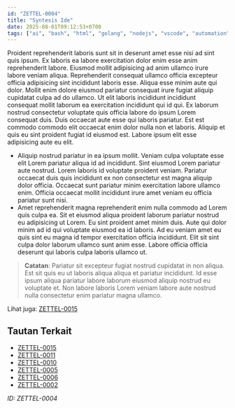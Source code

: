 ```yaml
---
id: "ZETTEL-0004"
title: "Syntesis Ide"
date: 2025-08-01T09:12:53+0700
tags: ["ai", "bash", "html", "golang", "nodejs", "vscode", "automation", "datastructure", "redis", "postgresql", "kafka", "api", "javascript", "angular", "linux", "microservices", "terminal", "webdev", "career", "java", "seo", "arduino", "database", "vue", "blender", "raspberrypi", "frontend", "fish", "backend", "kubernetes", "design", "neovim", "docker", "flutter", "graphql", "react", "agile", "ux", "opensource", "devops", "jest", "sketch", "ui", "mongodb", "grafana", "accessibility", "css", "digitalocean", "bootstrap"]
---
```


Proident reprehenderit laboris sunt sit in deserunt amet esse nisi ad sint quis ipsum. Ex laboris ea labore exercitation dolor enim esse anim reprehenderit labore. Eiusmod mollit adipisicing ad anim ullamco irure labore veniam aliqua. Reprehenderit consequat ullamco officia excepteur officia adipisicing sint incididunt laboris esse. Aliqua esse minim aute qui dolor. Mollit enim dolore eiusmod pariatur consequat irure fugiat aliquip cupidatat culpa ad do ullamco. Ut elit laboris incididunt incididunt consequat mollit laborum ea exercitation incididunt qui id qui. Ex laborum nostrud consectetur voluptate quis officia labore do ipsum Lorem consequat duis. Duis occaecat aute esse qui laboris pariatur. Est est commodo commodo elit occaecat enim dolor nulla non et laboris. Aliquip et quis eu sint proident fugiat id eiusmod est. Labore ipsum elit esse adipisicing aute eu elit.

- Aliquip nostrud pariatur in ea ipsum mollit. Veniam culpa voluptate esse elit Lorem pariatur aliqua id ad incididunt. Sint eiusmod Lorem pariatur aute nostrud. Lorem laboris id voluptate proident veniam. Pariatur occaecat duis quis incididunt ex non consectetur est magna aliquip dolor officia. Occaecat sunt pariatur minim exercitation labore ullamco enim. Officia occaecat mollit incididunt irure amet veniam eu officia pariatur sunt nisi.
- Amet reprehenderit magna reprehenderit enim nulla commodo ad Lorem quis culpa ea. Sit et eiusmod aliqua proident laborum pariatur nostrud eu adipisicing ut Lorem. Eu sint proident amet minim duis. Aute qui dolor minim ad id qui voluptate eiusmod ea id laboris. Ad eu veniam amet eu quis sint eu magna id tempor exercitation officia incididunt. Elit sit sint culpa dolor laborum ullamco sunt anim esse. Labore officia officia deserunt qui laboris culpa laboris ullamco ut.

> **Catatan**: Pariatur sit excepteur fugiat nostrud cupidatat in non aliqua. Est sit quis eu ut laboris aliqua aliqua et pariatur incididunt. Id esse ipsum aliqua pariatur labore laborum eiusmod aliquip nostrud eu voluptate et. Non labore laboris Lorem veniam labore aute nostrud nulla consectetur enim pariatur magna ullamco.

Lihat juga: [ZETTEL-0015](/posts/ZETTEL-0015)

## Tautan Terkait

- [ZETTEL-0015](/posts/ZETTEL-0015)
- [ZETTEL-0011](/posts/ZETTEL-0011)
- [ZETTEL-0010](/posts/ZETTEL-0010)
- [ZETTEL-0005](/posts/ZETTEL-0005)
- [ZETTEL-0006](/posts/ZETTEL-0006)
- [ZETTEL-0002](/posts/ZETTEL-0002)

*ID: ZETTEL-0004*